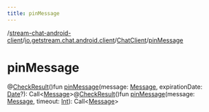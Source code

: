 ```yaml
---
title: pinMessage
---
```

/[stream-chat-android-client](../../index.md)/[io.getstream.chat.android.client](../index.md)/[ChatClient](index.md)/[pinMessage](pinMessage.md)  
  
  
  
# pinMessage  
@[CheckResult](https://developer.android.com/reference/kotlin/androidx/annotation/CheckResult.html)()fun [pinMessage](pinMessage.md)(message: [Message](../../io.getstream.chat.android.client.models/Message/index.md), expirationDate: [Date](https://developer.android.com/reference/kotlin/java/util/Date.html)?): Call&lt;[Message](../../io.getstream.chat.android.client.models/Message/index.md)&gt;@[CheckResult](https://developer.android.com/reference/kotlin/androidx/annotation/CheckResult.html)()fun [pinMessage](pinMessage.md)(message: [Message](../../io.getstream.chat.android.client.models/Message/index.md), timeout: [Int](https://kotlinlang.org/api/latest/jvm/stdlib/kotlin/-int/index.html)): Call&lt;[Message](../../io.getstream.chat.android.client.models/Message/index.md)&gt;
